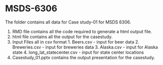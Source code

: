 # MSDS-6306
The folder contains all data for Case study-01 for MSDS 6306.  
1. RMD file contains all the code required to generate a html output file.
2. html file contains all the output for the casestudy.
3. Input Files all in csv format
        1. Beers.csv - input for beer data
        2. Breweries.csv - input for breweries data
        3. Alaska.csv - input for Alaska state
        4. long_lat_statecenter.csv - input for state center locations
4. Casestudy_01.pptx contains the output presentation for the casestudy.


